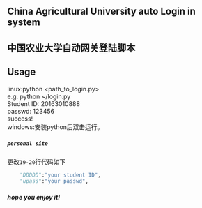         
China Agricultural University auto Login in system
----
中国农业大学自动网关登陆脚本
---
Usage
---
linux:python <path_to_login.py>    
e.g. python ~/login.py   
Student ID:
20163010888    
passwd:
123456   
success!        
windows:安装python后双击运行。      
##### `personal site`      
更改`19-20`行代码如下    
```python
    "DDDDD":"your student ID",    
    "upass":"your passwd",   
```
##### hope you enjoy it!
